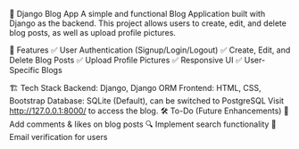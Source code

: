 📝 Django Blog App
A simple and functional Blog Application built with Django as the backend. This project allows users to create, edit, and delete blog posts, as well as upload profile pictures.

🎯 Features
✅ User Authentication (Signup/Login/Logout)
✅ Create, Edit, and Delete Blog Posts
✅ Upload Profile Pictures
✅ Responsive UI
✅ User-Specific Blogs

🏗️ Tech Stack
Backend: Django, Django ORM
Frontend: HTML, CSS, Bootstrap
Database: SQLite (Default), can be switched to PostgreSQL
Visit http://127.0.0.1:8000/ to access the blog.
🛠️ To-Do (Future Enhancements)
📝 Add comments & likes on blog posts
🔍 Implement search functionality
📧 Email verification for users
